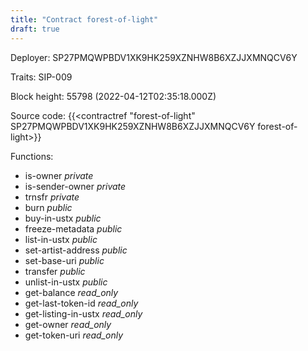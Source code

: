 ```yaml
---
title: "Contract forest-of-light"
draft: true
---
```

Deployer: SP27PMQWPBDV1XK9HK259XZNHW8B6XZJJXMNQCV6Y

Traits:
SIP-009 



Block height: 55798 (2022-04-12T02:35:18.000Z)

Source code: {{<contractref "forest-of-light" SP27PMQWPBDV1XK9HK259XZNHW8B6XZJJXMNQCV6Y forest-of-light>}}

Functions:

* is-owner _private_
* is-sender-owner _private_
* trnsfr _private_
* burn _public_
* buy-in-ustx _public_
* freeze-metadata _public_
* list-in-ustx _public_
* set-artist-address _public_
* set-base-uri _public_
* transfer _public_
* unlist-in-ustx _public_
* get-balance _read_only_
* get-last-token-id _read_only_
* get-listing-in-ustx _read_only_
* get-owner _read_only_
* get-token-uri _read_only_

